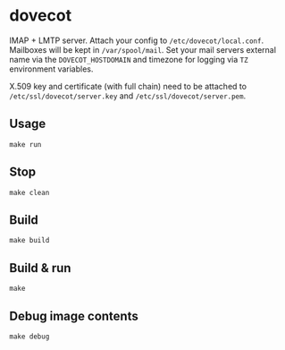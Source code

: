 # dovecot

IMAP + LMTP server. Attach your config to `/etc/dovecot/local.conf`. Mailboxes
will be kept in `/var/spool/mail`. Set your mail servers external name via the
`DOVECOT_HOSTDOMAIN` and timezone for logging via `TZ` environment variables.

X.509 key and certificate (with full chain) need to be attached to
`/etc/ssl/dovecot/server.key` and `/etc/ssl/dovecot/server.pem`.

## Usage

```shell
make run
```

## Stop

```shell
make clean
```

## Build

```shell
make build
```

## Build & run

```shell
make
```

## Debug image contents

```shell
make debug
```
